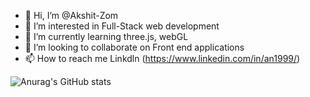 - 👋 Hi, I’m @Akshit-Zom
- 👀 I’m interested in Full-Stack web development
- 🌱 I’m currently learning three.js, webGL
- 💞️ I’m looking to collaborate on Front end applications
- 📫 How to reach me Linkdln (https://www.linkedin.com/in/an1999/)

![Anurag's GitHub stats](https://github-readme-stats.vercel.app/api?username=aAkshit-Zom&show_icons=true&theme=dark)
